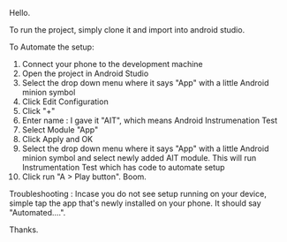 Hello.

To run the project, simply clone it and import into android studio.

To Automate the setup:
1. Connect your phone to the development machine
2. Open the project in Android Studio
3. Select the drop down menu where it says "App" with a little Android minion symbol
4. Click Edit Configuration
5. Click "+"
6. Enter name : I gave it "AIT", which means Android Instrumenation Test
7. Select Module "App"
8. Click Apply and OK
9. Select the drop down menu where it says "App" with a little Android minion symbol and select newly added AIT module. This will run Instrumentation Test which has code to automate setup
10. Click run "A > Play button". Boom. 

Troubleshooting : Incase you do not see setup running on your device, simple tap the app that's newly installed on your phone. It should say "Automated....".


Thanks.
